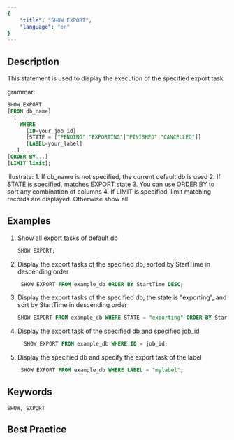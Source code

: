 ```yaml
---
{
    "title": "SHOW EXPORT",
    "language": "en"
}
---
```


<!--
Licensed to the Apache Software Foundation (ASF) under one
or more contributor license agreements.  See the NOTICE file
distributed with this work for additional information
regarding copyright ownership.  The ASF licenses this file
to you under the Apache License, Version 2.0 (the
"License"); you may not use this file except in compliance
with the License.  You may obtain a copy of the License at

  http://www.apache.org/licenses/LICENSE-2.0

Unless required by applicable law or agreed to in writing,
software distributed under the License is distributed on an
"AS IS" BASIS, WITHOUT WARRANTIES OR CONDITIONS OF ANY
KIND, either express or implied.  See the License for the
specific language governing permissions and limitations
under the License.
-->



## Description

This statement is used to display the execution of the specified export task

grammar:

```sql
SHOW EXPORT
[FROM db_name]
  [
    WHERE
      [ID=your_job_id]
      [STATE = ["PENDING"|"EXPORTING"|"FINISHED"|"CANCELLED"]]
      [LABEL=your_label]
   ]
[ORDER BY...]
[LIMIT limit];
```

illustrate:
      1. If db_name is not specified, the current default db is used
      2. If STATE is specified, matches EXPORT state
      3. You can use ORDER BY to sort any combination of columns
      4. If LIMIT is specified, limit matching records are displayed. Otherwise show all

## Examples

1. Show all export tasks of default db

   ```sql
   SHOW EXPORT;
   ```

2. Display the export tasks of the specified db, sorted by StartTime in descending order

   ```sql
    SHOW EXPORT FROM example_db ORDER BY StartTime DESC;
   ```

3. Display the export tasks of the specified db, the state is "exporting", and sort by StartTime in descending order

   ```sql
   SHOW EXPORT FROM example_db WHERE STATE = "exporting" ORDER BY StartTime DESC;
   ```

4. Display the export task of the specified db and specified job_id

   ```sql
     SHOW EXPORT FROM example_db WHERE ID = job_id;
   ```

5. Display the specified db and specify the export task of the label

   ```sql
    SHOW EXPORT FROM example_db WHERE LABEL = "mylabel";
   ```

## Keywords

    SHOW, EXPORT

## Best Practice

